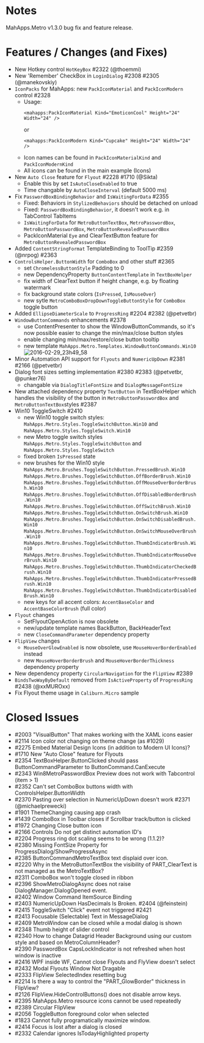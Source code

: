 # Notes

MahApps.Metro v1.3.0 bug fix and feature release.

# Features / Changes (and Fixes)

- New Hotkey control `HotKeyBox` #2322 (@thoemmi)
- New 'Remember' CheckBox in `LoginDialog` #2308 #2305 (@manekovskiy)
- `IconPacks` for MahApps: new `PackIconMaterial` and `PackIconModern` control #2328
    + Usage:  
        ```
        <mahapps:PackIconMaterial Kind="EmoticonCool" Height="24" Width="24" />
        ```  
        or  
        ```
        <mahapps:PackIconModern Kind="Cupcake" Height="24" Width="24" />
        ```
    + Icon names can be found in `PackIconMaterialKind` and `PackIconModernKind`
    + All icons can be found in the main example (Icons)
- New `Auto Close` feature for `Flyout` #2228 #1710 (@Sikta)
    + Enable this by set `IsAutoCloseEnabled` to true
    + Time changable by `AutoCloseInterval` (default 5000 ms)
- Fix `PasswordBoxBindingBehavior` and `IsWaitingForData` #2355
    + Fixed: Behaviors in `StylizedBehaviors` should be detached on unload
    + Fixed: `PasswordBoxBindingBehavior`, it doesn't work e.g. in TabControl TabItems
    + `IsWaitingForData` for `MetroButtonTextBox`, `MetroPasswordBox`, `MetroButtonPasswordBox`, `MetroButtonRevealedPasswordBox`
    + PackIconMaterial `Eye` and ClearTextButton feature for `MetroButtonRevealedPasswordBox`
- Added `ContentStringFormat` TemplateBinding to ToolTip #2359 (@nrpog) #2363
- `ControlsHelper.ButtonWidth` for `ComboBox` and other stuff #2365
	+ set `ChromelessButtonStyle` Padding to 0
	+ new DependencyProperty `ButtonContentTemplate` in `TextBoxHelper`
	+ fix width of ClearText button if height change, e.g. by floating watermark
	+ fix background state colors (`IsPressed`, `IsMouseOver`)
	+ new sytle `MetroComboBoxDropDownToggleButtonStyle` for `ComboBox` toggle button
- Added `EllipseDiameterScale` to `ProgressRing` #2204 #2382 (@petvetbr)
- `WindowButtonCommands` enhancements #2378
	+ use ContentPresenter to show the WindowButtonCommands, so it's now possible easier to change the min/max/close button styles
	+ enable changing min/max/restore/close button tooltip
	+ new template `MahApps.Metro.Templates.WindowButtonCommands.Win10`  
	![2016-02-29_23h49_58](https://cloud.githubusercontent.com/assets/658431/13411765/5b8e7248-df3f-11e5-93d1-a1eea678c3fa.png)
- Minor Automation API support for `Flyouts` and `NumericUpDown` #2381 #2166 (@petvetbr)
- Dialog font sizes setting implementation #2380 #2383 (@petvetbr, @punker76)
	+ changable via `DialogTitleFontSize` and `DialogMessageFontSize`
- New attached dependency property `TextButton` in TextBoxHelper which handles the visibility of the button in `MetroButtonPasswordBox` and `MetroButtonTextBox`styles #2387
- Win10 ToggleSwitch #2410
  + new Win10 toggle switch styles: `MahApps.Metro.Styles.ToggleSwitchButton.Win10` and `MahApps.Metro.Styles.ToggleSwitch.Win10`
  + new Metro toggle switch styles `MahApps.Metro.Styles.ToggleSwitchButton` and `MahApps.Metro.Styles.ToggleSwitch`
  + fixed broken `IsPressed` state
  + new brushes for the Win10 style  
  `MahApps.Metro.Brushes.ToggleSwitchButton.PressedBrush.Win10`  
  `MahApps.Metro.Brushes.ToggleSwitchButton.OffBorderBrush.Win10`  
  `MahApps.Metro.Brushes.ToggleSwitchButton.OffMouseOverBorderBrush.Win10`  
  `MahApps.Metro.Brushes.ToggleSwitchButton.OffDisabledBorderBrush.Win10`  
  `MahApps.Metro.Brushes.ToggleSwitchButton.OffSwitchBrush.Win10`  
  `MahApps.Metro.Brushes.ToggleSwitchButton.OnSwitchBrush.Win10`  
  `MahApps.Metro.Brushes.ToggleSwitchButton.OnSwitchDisabledBrush.Win10`  
  `MahApps.Metro.Brushes.ToggleSwitchButton.OnSwitchMouseOverBrush.Win10`  
  `MahApps.Metro.Brushes.ToggleSwitchButton.ThumbIndicatorBrush.Win10`  
  `MahApps.Metro.Brushes.ToggleSwitchButton.ThumbIndicatorMouseOverBrush.Win10`  
  `MahApps.Metro.Brushes.ToggleSwitchButton.ThumbIndicatorCheckedBrush.Win10`  
  `MahApps.Metro.Brushes.ToggleSwitchButton.ThumbIndicatorPressedBrush.Win10`  
  `MahApps.Metro.Brushes.ToggleSwitchButton.ThumbIndicatorDisabledBrush.Win10`
  + new keys for all accent colors: `AccentBaseColor` and `AccentBaseColorBrush` (full color)
- `Flyout` changes
	+ SetFlyoutOpenAction is now obsolete
	+ new/update template names BackButton, BackHeaderText
	+ new `CloseCommandParameter` dependency property
- `FlipView` changes
  + `MouseOverGlowEnabled` is now obsolete, use `MouseHoverBorderEnabled` instead
  + new `MouseHoverBorderBrush` and `MouseHoverBorderThickness` dependency property
- New dependency property `CircularNavigation` for the `FlipView` #2389
- `BindsTwoWayByDefault` removed from `IsActiveProperty` of `ProgressRing` #2438 (@xxMUROxx)
- Fix Flyout theme usage in `Caliburn.Micro` sample

# Closed Issues

- #2003 "VisualButton" That makes working with the XAML icons easier
- #2114 Icon color not changing on theme change (as #1029)
- #2275 Embed Material Design Icons (in addition to Modern UI Icons)?
- #1710 New "Auto Close" feature for Flyouts
- #2354 TextBoxHelper.ButtonClicked should pass ButtonCommandParameter to ButtonCommand.CanExecute
- #2343 Win8MetroPasswordBox Preview does not work with Tabcontrol (item > 1)
- #2352 Can't set ComboBox buttons width with ControlsHelper.ButtonWidth
- #2370 Pasting over selection in NumericUpDown doesn't work #2371 (@michaelprewecki)
- #1901 ThemeChanging causing app crash
- #1439 ComboBox in Toolbar closes if Scrollbar track/button is clicked
- #1972 Changing Close button icon
- #2166 Controls Do not get distinct automation ID's
- #2204 Progress ring dot scaling seems to be wrong (1.1.2)?
- #2380 Missing FontSize Property for ProgressDialog/ShowProgressAsync
- #2385 ButtonCommandMetroTextBox text displaid over icon.
- #2220 Why in the MetroButtonTextBox the visibility of PART_ClearText is not managed as the MetroTextBox?
- #2311 ComboBox won't toggle closed in ribbon
- #2396 ShowMetroDialogAsync does not raise DialogManager.DialogOpened event.
- #2402 Window Command ItemSource Binding
- #2403 NumericUpDown HasDecimals Is Broken. #2404 (@feinstein)
- #2415 ToggleSwitch "Click" event not triggered #2421
- #2413 Focusable (Selectable) Text in MessageDialog
- #2409 MetroWindow can be closed while a modal dialog is shown
- #2348 Thumb height of slider control
- #2340 How to change Datagrid Header Background using our custom style and based on MetroColumnHeader?
- #2390 PasswordBox CapsLockIndicator is not refreshed when host window is inactive
- #2416 WPF inside WF, Cannot close Flyouts and FlyView doesn't select
- #2432 Modal Flyouts Window Not Dragable
- #2333 FlipView SelectedIndex resetting bug
- #2214 Is there a way to control the "PART_GlowBorder" thickness in FlipView?
- #2126 FlipView.HideControlButtons() does not disable arrow keys.
- #2395 MahApps.Metro resource icons cannot be used repeatedly
- #2389 Circular FlipView
- #2056 ToggleButton foreground color when selected
- #1823 Cannot fully programatically maximize window.
- #2414 Focus is lost after a dialog is closed
- #2332 Calendar ignores IsTodayHighlighted property
